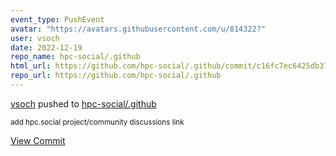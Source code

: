 ```yaml
---
event_type: PushEvent
avatar: "https://avatars.githubusercontent.com/u/814322?"
user: vsoch
date: 2022-12-19
repo_name: hpc-social/.github
html_url: https://github.com/hpc-social/.github/commit/c16fc7ec6425db376ad82f3b446864ebe9158957
repo_url: https://github.com/hpc-social/.github
---
```


<a href='https://github.com/vsoch' target='_blank'>vsoch</a> pushed to <a href='https://github.com/hpc-social/.github' target='_blank'>hpc-social/.github</a>

<small>add hpc.social project/community discussions link</small>

<a href='https://github.com/hpc-social/.github/commit/c16fc7ec6425db376ad82f3b446864ebe9158957' target='_blank'>View Commit</a>